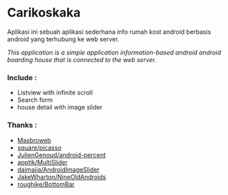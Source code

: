 # Carikoskaka

Aplikasi ini sebuah aplikasi sederhana info rumah kost android berbasis android yang terhubung ke web server.

*This application is a simple application information-based android android boarding house that is connected to the web server.*

### Include :
  - Listview with infinite scroll
  - Search form
  - house detail with image slider

### Thanks :
  - [Masbroweb](http://www.masbroweb.com/)
  - [square/picasso](https://github.com/square/picasso/)
  - [JulienGenoud/android-percent](https://github.com/JulienGenoud/android-percent-support-lib-sample/)
  - [apptik/MultiSlider](https://github.com/apptik/MultiSlider/)
  - [daimajia/AndroidImageSlider](https://github.com/daimajia/AndroidImageSlider/) 
  - [JakeWharton/NineOldAndroids](https://github.com/JakeWharton/NineOldAndroids/)
  - [roughike/BottomBar](https://github.com/roughike/BottomBar/)
